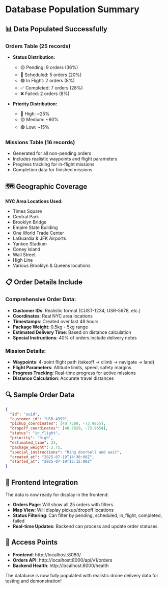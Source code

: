 # Database Population Summary

## 📊 Data Populated Successfully

### Orders Table (25 records)
- **Status Distribution:**
  - 🟡 Pending: 9 orders (36%)
  - 🔵 Scheduled: 5 orders (20%)  
  - 🟢 In Flight: 2 orders (8%)
  - ✅ Completed: 7 orders (28%)
  - ❌ Failed: 2 orders (8%)

- **Priority Distribution:**
  - 🔴 High: ~25%
  - 🟡 Medium: ~60%
  - 🟢 Low: ~15%

### Missions Table (16 records)
- Generated for all non-pending orders
- Includes realistic waypoints and flight parameters
- Progress tracking for in-flight missions
- Completion data for finished missions

## 🗺️ Geographic Coverage

**NYC Area Locations Used:**
- Times Square
- Central Park  
- Brooklyn Bridge
- Empire State Building
- One World Trade Center
- LaGuardia & JFK Airports
- Yankee Stadium
- Coney Island
- Wall Street
- High Line
- Various Brooklyn & Queens locations

## 📋 Order Details Include

### Comprehensive Order Data:
- **Customer IDs**: Realistic format (CUST-1234, USR-5678, etc.)
- **Coordinates**: Real NYC area locations
- **Timestamps**: Created over last 48 hours
- **Package Weight**: 0.5kg - 5kg range
- **Estimated Delivery Time**: Based on distance calculation
- **Special Instructions**: 40% of orders include delivery notes

### Mission Details:
- **Waypoints**: 4-point flight path (takeoff → climb → navigate → land)
- **Flight Parameters**: Altitude limits, speed, safety margins
- **Progress Tracking**: Real-time progress for active missions
- **Distance Calculation**: Accurate travel distances

## 🔍 Sample Order Data

```json
{
  "id": "uuid",
  "customer_id": "USR-4399", 
  "pickup_coordinates": [40.7580, -73.9855],
  "dropoff_coordinates": [40.7829, -73.9654],
  "status": "in_flight",
  "priority": "high",
  "estimated_time": 23,
  "package_weight": 2.75,
  "special_instructions": "Ring doorbell and wait",
  "created_at": "2025-07-19T14:30:00Z",
  "started_at": "2025-07-19T15:15:00Z"
}
```

## 🎯 Frontend Integration

The data is now ready for display in the frontend:
- **Orders Page**: Will show all 25 orders with filters
- **Map View**: Will display pickup/dropoff locations
- **Status Filtering**: Can filter by pending, scheduled, in_flight, completed, failed
- **Real-time Updates**: Backend can process and update order statuses

## 🚀 Access Points

- **Frontend**: http://localhost:8080/
- **Orders API**: http://localhost:8000/api/v1/orders
- **Backend Health**: http://localhost:8000/health

The database is now fully populated with realistic drone delivery data for testing and demonstration!